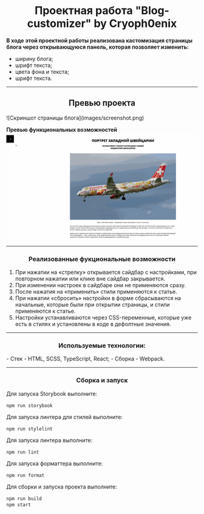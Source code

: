 <h1 align="center">Проектная работа "Blog-customizer" by Cryoph0enix</h1>

**В ходе этой проектной работы реализована кастомизация страницы блога через открывающуюся панель, которая позволяет изменить:**

- ширину блога;
- шрифт текста;
- цвета фона и текста;
- шрифт текста.

---

<h2 align="center">Превью проекта</h2>
![Скриншот страницы блога](images/screenshot.png)

**Превью функциональных возможностей**
![Анимированный файл превью](images/preview.gif)

---

<h3 align="center">Реализованные фукциональные возможности</h3>

1. При нажатии на «стрелку» открывается сайдбар с настройками, при повторном нажатии или клике вне сайдбар закрывается.
2. При изменении настроек в сайдбаре они не применяются сразу.
3. После нажатия на «применить» стили применяются к статье.
4. При нажатии «сбросить» настройки в форме сбрасываются на начальные, которые были при открытии страницы, и стили применяются к статье.
5. Настройки устанавливаются через CSS-переменные, которые уже есть в стилях и установлены в коде в дефолтные значения.

---

<h3 align="center">Используемые технологии:</h3>
- Стек - HTML, SCSS, TypeScript, React;
- Сборка - Webpack.

---

<h3 align="center">Сборка и запуск</h3>

Для запуска Storybook выполните:

```
npm run storybook
```

Для запуска линтера для стилей выполните:

```
npm run stylelint
```

Для запуска линтера выполните:

```
npm run lint
```

Для запуска форматтера выполните:

```
npm run format
```

Для сборки и запуска проекта выполните:

```
npm run build
npm start
```
